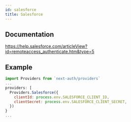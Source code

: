 ```yaml
---
id: salesforce
title: Salesforce
---
```


## Documentation

https://help.salesforce.com/articleView?id=remoteaccess_authenticate.htm&type=5

## Example

```js
import Providers from `next-auth/providers`
...
providers: [
  Providers.Salesforce({
    clientId: process.env.SALESFORCE_CLIENT_ID,
    clientSecret: process.env.SALESFORCE_CLIENT_SECRET,
  })
}
...
```
